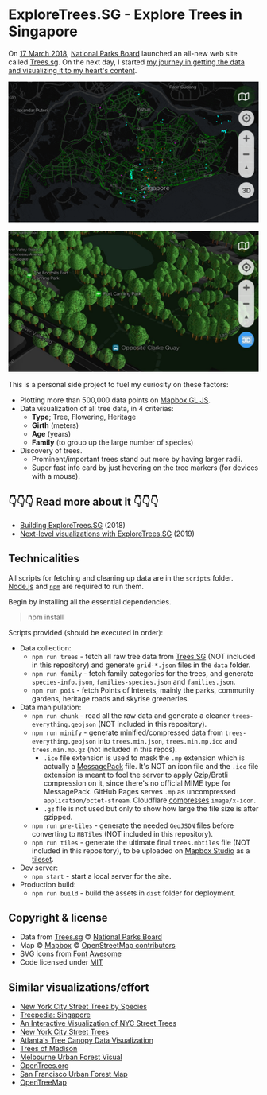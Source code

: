 # ExploreTrees.SG - Explore Trees in Singapore

On [17 March 2018](https://twitter.com/nparksbuzz/status/974857306734120960), [National Parks Board](https://www.nparks.gov.sg/) launched an all-new web site called [Trees.sg](http://trees.sg). On the next day, I started [my journey in getting the data](https://twitter.com/cheeaun/status/975272277926330369) [and visualizing it to my heart's content](https://twitter.com/cheeaun/status/976657582105362432).

![Screenshot of ExploreTrees.SG](screenshots/trees-screenshot.gif)

![Screenshots of 3D trees](screenshots/trees-3d-screenshot.jpg)

This is a personal side project to fuel my curiosity on these factors:

- Plotting more than 500,000 data points on [Mapbox GL JS](https://www.mapbox.com/mapbox-gl-js/).
- Data visualization of all tree data, in 4 criterias:
  - **Type**; Tree, Flowering, Heritage
  - **Girth** (meters)
  - **Age** (years)
  - **Family** (to group up the large number of species)
- Discovery of trees.
  - Prominent/important trees stand out more by having larger radii.
  - Super fast info card by just hovering on the tree markers (for devices with a mouse).

## 👇👇👇 Read more about it 👇👇👇

- [Building ExploreTrees.SG](https://cheeaun.com/blog/2018/04/building-exploretrees-sg/) (2018)
- [Next-level visualizations with ExploreTrees.SG](https://cheeaun.com/blog/2019/07/next-level-visualizations-exploretrees-sg/) (2019)

## Technicalities

All scripts for fetching and cleaning up data are in the `scripts` folder. [Node.js](https://nodejs.org/en/) and [`npm`](https://www.npmjs.com/) are required to run them.

Begin by installing all the essential dependencies.

> npm install

Scripts provided (should be executed in order):

- Data collection:
  - `npm run trees` - fetch all raw tree data from [Trees.SG](http://trees.sg) (NOT included in this repository) and generate `grid-*.json` files in the `data` folder.
  - `npm run family` - fetch family categories for the trees, and generate `species-info.json`, `families-species.json` and `families.json`.
  - `npm run pois` - fetch Points of Interets, mainly the parks, community gardens, heritage roads and skyrise greeneries.
- Data manipulation:
  - `npm run chunk` - read all the raw data and generate a cleaner `trees-everything.geojson` (NOT included in this repository).
  - `npm run minify` - generate minified/compressed data from `trees-everything.geojson` into `trees.min.json`, `trees.min.mp.ico` and `trees.min.mp.gz` (not included in this repos).
    - `.ico` file extension is used to mask the `.mp` extension which is actually a [MessagePack](https://msgpack.org/) file. It's NOT an icon file and the `.ico` file extension is meant to fool the server to apply Gzip/Brotli compression on it, since there's no official MIME type for MessagePack. GitHub Pages serves `.mp` as uncompressed `application/octet-stream`. Cloudflare [compresses](https://support.cloudflare.com/hc/en-us/articles/200168396-What-will-Cloudflare-compress-) `image/x-icon`.
    - `.gz` file is not used but only to show how large the file size is after gzipped.
  - `npm run pre-tiles` - generate the needed `GeoJSON` files before converting to `MBTiles` (NOT included in this repository).
  - `npm run tiles` - generate the ultimate final `trees.mbtiles` file (NOT included in this repository), to be uploaded on [Mapbox Studio](https://www.mapbox.com/mapbox-studio/) as a [tileset](https://www.mapbox.com/help/define-tileset/).
- Dev server:
  - `npm start` - start a local server for the site.
- Production build:
  - `npm run build` - build the assets in `dist` folder for deployment.

## Copyright & license

- Data from [Trees.sg](http://trees.sg) © [National Parks Board](http://www.nparks.gov.sg/)
- Map © [Mapbox](https://www.mapbox.com/about/maps/) © [OpenStreetMap contributors](https://www.openstreetmap.org/copyright)
- SVG icons from [Font Awesome](https://fontawesome.com/license)
- Code licensed under [MIT](https://cheeaun.mit-license.org/)

## Similar visualizations/effort

- [New York City Street Trees by Species](http://jillhubley.com/blog/nyctrees)
- [Treepedia: Singapore](http://senseable.mit.edu/treepedia/cities/singapore)
- [An Interactive Visualization of NYC Street Trees](https://www.cloudred.com/labprojects/nyctrees/)
- [New York City Street Trees](https://belindakanpetch.shinyapps.io/StreetTrees/)
- [Atlanta's Tree Canopy Data Visualization](http://www.beckyscheel.com/atl-tree-dataviz/)
- [Trees of Madison](http://acouch.github.io/madison-trees/)
- [Melbourne Urban Forest Visual](http://melbourneurbanforestvisual.com.au/)
- [OpenTrees.org](http://www.opentrees.org/)
- [San Francisco Urban Forest Map](https://urbanforestmap.org/)
- [OpenTreeMap](https://www.opentreemap.org/)
